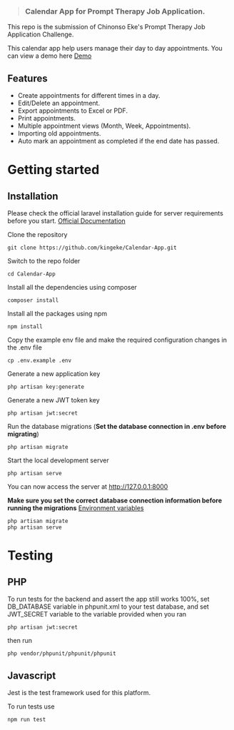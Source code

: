 > ### Calendar App for Prompt Therapy Job Application.

This repo is the submission of Chinonso Eke's Prompt Therapy Job Application Challenge.

This calendar app help users manage their day to day appointments. You can view a demo here [Demo](https://calendar-appointments.herokuapp.com/)

## Features

-   Create appointments for different times in a day.
-   Edit/Delete an appointment.
-   Export appointments to Excel or PDF.
-   Print appointments.
-   Multiple appointment views (Month, Week, Appointments).
-   Importing old appointments.
-   Auto mark an appointment as completed if the end date has passed.

# Getting started

## Installation

Please check the official laravel installation guide for server requirements before you start. [Official Documentation](https://laravel.com/docs/5.8/installation)

Clone the repository

    git clone https://github.com/kingeke/Calendar-App.git

Switch to the repo folder

    cd Calendar-App

Install all the dependencies using composer

    composer install

Install all the packages using npm

    npm install

Copy the example env file and make the required configuration changes in the .env file

    cp .env.example .env

Generate a new application key

    php artisan key:generate

Generate a new JWT token key

    php artisan jwt:secret

Run the database migrations (**Set the database connection in .env before migrating**)

    php artisan migrate

Start the local development server

    php artisan serve

You can now access the server at http://127.0.0.1:8000

**Make sure you set the correct database connection information before running the migrations** [Environment variables](#environment-variables)

    php artisan migrate
    php artisan serve

# Testing

## PHP

To run tests for the backend and assert the app still works 100%, set DB_DATABASE variable in phpunit.xml to your test database, and set JWT_SECRET variable to the variable provided when you ran

    php artisan jwt:secret

then run

    php vendor/phpunit/phpunit/phpunit

## Javascript

Jest is the test framework used for this platform.

To run tests use

    npm run test
